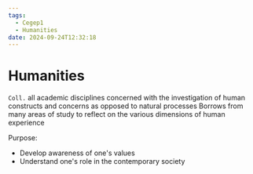 ```yaml
---
tags:
  - Cegep1
  - Humanities
date: 2024-09-24T12:32:18
---
```


# Humanities

`Coll.` all academic disciplines concerned with the investigation of human constructs and concerns as opposed to natural processes
Borrows from many areas of study to reflect on the various dimensions of human experience

Purpose:

- Develop awareness of one's values
- Understand one's role in the contemporary society